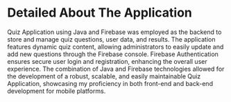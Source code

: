 # Detailed About The Application

Quiz Application using Java and Firebase was employed as the backend to store and manage quiz questions, user data, and results. The application
features dynamic quiz content, allowing administrators to easily update and add new questions through the Firebase console. Firebase Authentication ensures
secure user login and registration, enhancing the overall user experience. The combination of Java and Firebase technologies allowed for the development of
a robust, scalable, and easily maintainable Quiz Application, showcasing my proficiency in both front-end and back-end development for mobile platforms.
